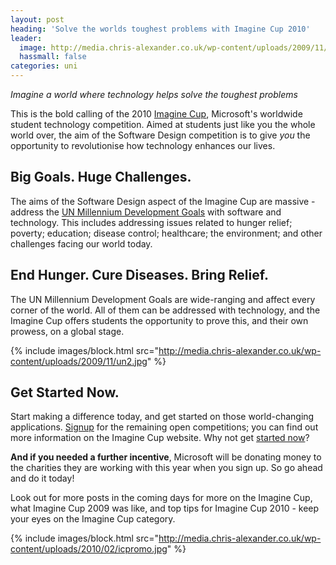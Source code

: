 ```yaml
---
layout: post
heading: 'Solve the worlds toughest problems with Imagine Cup 2010'
leader:
  image: http://media.chris-alexander.co.uk/wp-content/uploads/2009/11/un2.jpg
  hassmall: false
categories: uni
---
```


*Imagine a world where technology helps solve the toughest problems*

This is the bold calling of the 2010 [Imagine Cup](http://bit.ly/ICRMSP08), Microsoft's worldwide student technology competition. Aimed at students just like you the whole world over, the aim of the Software Design competition is to give *you* the opportunity to revolutionise how technology enhances our lives.

## Big Goals. Huge Challenges.

The aims of the Software Design aspect of the Imagine Cup are massive - address the [UN Millennium Development Goals](http://en.wikipedia.org/wiki/Millennium_Development_Goals) with software and technology. This includes addressing issues related to hunger relief; poverty; education; disease control; healthcare; the environment; and other challenges facing our world today.

## End Hunger. Cure Diseases. Bring Relief.

The UN Millennium Development Goals are wide-ranging and affect every corner of the world. All of them can be addressed with technology, and the Imagine Cup offers students the opportunity to prove this, and their own prowess, on a global stage.

{% include images/block.html src="http://media.chris-alexander.co.uk/wp-content/uploads/2009/11/un2.jpg" %}

## Get Started Now.

Start making a difference today, and get started on those world-changing applications. [Signup](http://bit.ly/ICRMSP08) for the remaining open competitions; you can find out more information on the Imagine Cup website. Why not get [started now](http://bit.ly/ICRMSP08)?

**And if you needed a further incentive**, Microsoft will be donating money to the charities they are working with this year when you sign up. So go ahead and do it today!

Look out for more posts in the coming days for more on the Imagine Cup, what Imagine Cup 2009 was like, and top tips for Imagine Cup 2010 - keep your eyes on the Imagine Cup category.

{% include images/block.html src="http://media.chris-alexander.co.uk/wp-content/uploads/2010/02/icpromo.jpg" %} 
